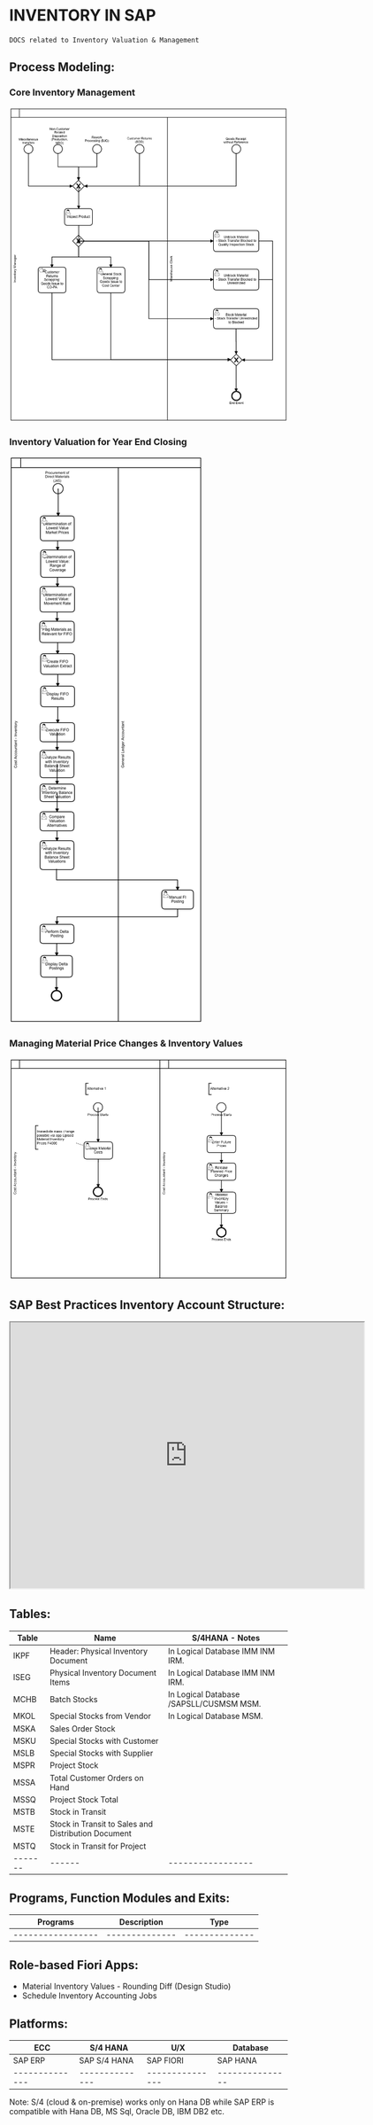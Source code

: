 # INVENTORY IN SAP

```
DOCS related to Inventory Valuation & Management

```

## Process Modeling:

### Core Inventory Management

[![CoreInventoryManagement](CoreInventoryManagement.png)](https://www.sap.com "SAP")

### Inventory Valuation for Year End Closing

[![YEInventoryValuation](InventoryValuationforYearEndClosing.png)](https://www.sap.com "SAP")

### Managing Material Price Changes & Inventory Values

[![CoreInventoryManagement](MatPrice&InvValues.png)](https://www.sap.com "SAP")


## SAP Best Practices Inventory Account Structure:

<iframe src="https://drive.google.com/file/d/15hgsskJjLOFgNhsDzqoqQZRC4_2Pel1s/preview" width="640" height="480"></iframe>

## Tables:

| Table | Name | S/4HANA - Notes |
|-------|------|-----------------|
| IKPF | Header: Physical Inventory Document | In Logical Database IMM INM IRM. |
| ISEG | Physical Inventory Document Items | In Logical Database IMM INM IRM. |
| MCHB | Batch Stocks | In Logical Database /SAPSLL/CUSMSM MSM. |
| MKOL | Special Stocks from Vendor | In Logical Database MSM. |
| MSKA | Sales Order Stock |  |
| MSKU | Special Stocks with Customer |  |
| MSLB | Special Stocks with Supplier |  |
| MSPR | Project Stock |  |
| MSSA | Total Customer Orders on Hand |  |
| MSSQ | Project Stock Total |  |
| MSTB | Stock in Transit |  |
| MSTE | Stock in Transit to Sales and Distribution Document |  |
| MSTQ | Stock in Transit for Project |  |
|-------|------|-----------------|


## Programs, Function Modules and Exits:

| Programs | Description | Type |
|-----------------|--------------|--------------|
|-----------------|--------------|--------------|

## Role-based Fiori Apps:

- Material Inventory Values - Rounding Diff (Design Studio)
- Schedule Inventory Accounting Jobs


## Platforms:

|     ECC      |  S/4 HANA    |      U/X      |  Database     |
|--------------|--------------|---------------|---------------|
|   SAP ERP    | SAP S/4 HANA |  SAP FIORI    |  SAP HANA     |
|--------------|--------------|---------------|---------------|

Note: S/4 (cloud & on-premise) works only on Hana DB while SAP ERP is compatible with Hana DB, MS Sql, Oracle DB, IBM DB2 etc.
